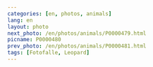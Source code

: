 ```yaml
---
categories: [en, photos, animals]
lang: en
layout: photo
next_photo: /en/photos/animals/P0000479.html
picname: P0000480
prev_photo: /en/photos/animals/P0000481.html
tags: [Fotofalle, Leopard]
---
```

